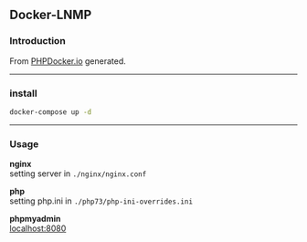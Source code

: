## Docker-LNMP

### Introduction

From [PHPDocker.io](PHPDocker.io) generated.

---

### install
```bash
docker-compose up -d 
```
---

### Usage

**nginx**  
setting server in `./nginx/nginx.conf`

**php**  
setting php.ini in `./php73/php-ini-overrides.ini`

**phpmyadmin**  
[localhost:8080](localhost:8080)

